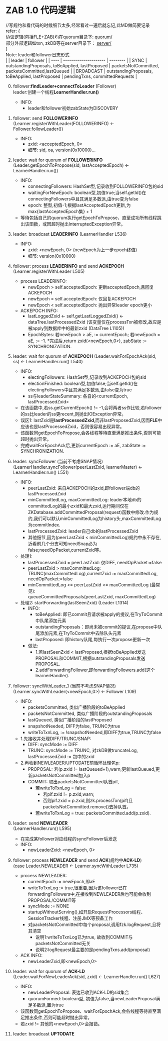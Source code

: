 # ZAB 1.0 代码逻辑
//写规约和看代码的时候细节太多,经常看过一遍后就忘记,此MD做简要记录  
refer:  {  
协议逻辑(包括FLE+ZAB)均在quorum目录下: [quorum/](https://github.com/BinyuHuang-nju/zookeeper-build/blob/master/zookeeper-server/src/main/java/org/apache/zookeeper/server/quorum)   
部分外部逻辑如txn, zkDB等在server目录下： [server/](https://github.com/BinyuHuang-nju/zookeeper-build/tree/master/zookeeper-server/src/main/java/org/apache/zookeeper/server)   
}  
Note: leader和follower日志形式  
|      | leader                | follower | 
| ---- | --------------------- | -------- | 
| SYNC        | outstandingProposals, toBeApplied, lastProposed | packetsNotCommitted, packetsCommitted,lastQueued   | 
| BROADCAST   | outstandingProposals, toBeApplied, lastProposed    | pendingTxns, committedRequests   |  


0.	follower:**findLeader+connectToLeader** (Follower)  
	leader:创建一个线程**LearnerHandler.run()**
	* INFO:
		* leader和follower初始zabState为DISCOVERY
		
1.	follower: send **FOLLOWERINFO**   
	(Learner.registerWithLeader(FOLLOWERINFO) <- Follower.followLeader())  
	* INFO:  
		*  zxid: <acceptedEpoch, 0>  
		*  细节: sid, oa, version(0x10000)...

2.	leader: wait for quorum of **FOLLOWERINFO**  
	(Leader.getEpochToPropose(sid, lastAcceptedEpoch) <- LearnerHandler.run())  
	* INFO:
		* connectingFollowers: HashSet型,记录收到FOLLOWERINFO包的sid
		*  waitingForNewEpoch: boolean型,初值true;当self.getId()在connectingFollowers中且其满足多数派,由true变为false
		*  epoch: 整型,初值-1;根据lastAcceptedEpoch更新,为max{lastAcceptedEpoch集}  + 1
	* 等待包括自己的quorum执行getEpochToPropose，直至成功所有线程跳出该函数，或因超时抛出InterruptedException异常。
 
3.	leader: broadcast **LEADERINFO**
	(LearnerHandler L536)
	* INFO:
		* zxid: <newEpoch, 0> (newEpoch为上一步epoch终值)
		* 细节: version(0x10000)

4.	follower: process **LEADERINFO** and send **ACKEPOCH**  
	(Learner.registerWithLeader L505)  
	* process LEADERINFO:
		* newEpoch > self.acceptedEpoch: 更新acceptedEpoch,且回复ACKEPOCH
		* newEpoch = self.acceptedEpoch: 仅回复ACKEPOCH
		* newEpoch < self.acceptedEpoch: 抛出异常leader epoch更小
	* ACKEPOCH INFO:
		* lastLoggedZxid <- self.getLastLoggedZxid() <- dataTree.lastProcessedZxid  (该变量仅在processTxn被修改,故应是被apply到数据库中的最新zxid (DataTree L1105))  
		* EpochBytes: 若newEpoch > aE, := currentEpoch; 若newEpoch = aE, := -1.
	*完成后,return zxid(<newEpoch,0>), zabState := SYNCHRONIZATION.

5.	leader: wait for quorum of **ACKEPOCH**
	(Leader.waitForEpochAck(sid, ss) <- LearnerHandler.run() L540)  
	* INFO:
		* electingFollowers: HashSet型,记录收到ACKEPOCH包的sid
		* electionFinished: boolean型,初值false;当self.getId()在electingFollowers中且其满足多数派,由false变为true
		* ss与leaderStateSummary: 各自的<currentEpoch, lastProcessedZxid>
	* 在该函数中,若ss.getCurrentEpoch() != -1,会将两者ss作比较,若follower的ss比leader的ss更recent,则抛出IOException异常。
	* 误区1: lastZxid是**lastProcessedZxid**,而非lastProposedZxid,因而**FLE**中应该也是lastProcessedZxid，否则很容易出现异常。
	* 该函数同getEpochToPropose,会各线程等待直至满足推出条件,否则可能超时抛出异常。
	* 完成waitForEpochAck后,更新currentEpoch := aE, zabState := SYNCHRONIZATION.

6.	leader: syncFollower (当前不考虑SNAP情况)  
	(LearnerHandler.syncFollower(peerLastZxid, learnerMaster) <- LearnerHandler.run() L551)
	* INFO:
		* peerLastZxid: 来自ACKEPOCH的zxid,即follower端db的lastProcessedZxid  
		* minCommittedLog, maxCommittedLog: leader本地db的committedLog的最小zxid和最大zxid,运行期间仅在ZKDatabase.addCommittedProposal(request)函数中修改.作为规约,我们可以默认minCommittedLog为history头,maxCommittedLog为commitIndex.
		* lastProcessedZxid: leader自己db的lastProcessedZxid
		* 其他细节,因为(peerLastZxid < minCommittedLog)规约中永不存在,近看前几个分支可知needSnap必为false;needOpPacket,currentZxid等。
	* 处理1:
		* lastProcessedZxid = peerLastZxid: 仅DIFF, needOpPacket:=false
		* peerLastZxid > maxCommittedLog: TRUNC(maxCommittedLog),currentZxid := maxCommittedLog, needOpPacket:=false
		* minCommittedLog <= peerLastZxid <= maxCommittedLog (最常见):  
		 queueCommittedProposals(peerLastZxid, maxCommittedLog)
	* 处理2: startForwarding(lastSeenZxid) (Leader L1314)  
		* INFO: 
			* toBeApplied: 即已commit且请求被apply的提议,在TryToCommit中队尾添加元素
			* outstandingProposals：即尚未被commit的提议,在propose中队尾添加元素,在TryToCommit中去除队头元素
			* lastProposed: 即history队尾,每执行一次propose更新一次
		* 做法:
			* 1.若lastSeenZxid < lastProposed,根据toBeApplied发送PROPOSAL和COMMIT,根据outstandingProposals发送PROPOSAL.
			* 2.addForwardingFollower,即forwardingFollowers.add(这个learnerHandler).

7.	follower: syncWithLeader_1 (当前不考虑SNAP情况)  
	(Learner.syncWithLeader(<newEpoch,0>) <- Follower L109)  
	* INFO: 
		* packetsCommitted, 类似广播阶段的toBeApplied
		* packetsNotCommitted, 类似广播阶段的outstandingProposals
		* lastQueued, 类似广播阶段的lastProposed
		* snapshotNeeded, DIFF为false, TRUNC为true
		* writeToTxnLog, := !snapshotNeeded,即DIFF为true,TRUNC为false
	* 1.先接收并处理DIFF/TRUNC/SNAP:
		* DIFF: syncMode := DIFF
		* TRUNC: syncMode := TRUNC, 对zkDB做truncateLog, lastProcessedZxid := 包中的zxid
	* 2.再收到NEWLEADER/UPTODATE前循环处理包p:
		* PROPOSAL: 若(p.zxid != lastQueued+1),warn;更新lastQueued,更新packetsNotCommitted加入p
		* COMMIT: 取出packetsNotCommitted队首pif,
			* 若writeToTxnLog = false:
				-  若pif.zxid != p.zxid,warn;
				-  否则pif.zxid = p.zxid,则zk.processTxn(pif)且packetsNotCommitted.remove()去掉队首。
			* 若writeToTxnLog = true: packetsCommitted.add(p.zxid).


8.	leader: send **NEWLEADER**  
	(LearnerHandler.run() L595) 
	* 在完成某follower对应线程的syncFollower后发送
	* INFO:
		* newLeaderZxid: <newEpoch, 0> 

9.	follower: process **NEWLEADER** and send **ACK**(规约中**ACK-LD**)  
	(case Leader.NEWLEADER <- Learner.syncWithLeader L735)  
	* process NEWLEADER:
		* currentEpoch := newEpoch,即aE
		* writeToTxnLog := true,很重要,因为该follower已在forwardingFollowers中,在接收到NEWLEADER后也可能会收到PROPOSAL/COMMIT等
		* syncMode := NONE
		* startupWithoutServing(),如开启RequestProcessors线程、SessionTracker线程、注册JMX等预备工作
		* 对packetsNotCommitted中每个proposal,调用fzk.logRequest,且将其清空
			* 说明1:writeToTxnLog已为true, 故收到COMMIT与packetsNotCommitted无关
			* 说明2:logRequest最主要的是pendingTxns.add(proposal)
	* ACK INFO:
		* newLeaderZxid,即<newEpoch,0>

10.	leader: wait for quorum of **ACK-LD**  
	(Leader.waitForNewLeaderAck(sid, zxid) <- LearnerHandler.run() L627)  
	* INFO:
		* newLeaderProposal: 表达已收到ACK-LD的sid集合
		* quorumFormed: boolean型, 初值为false,当newLeaderProposal满足多数派,置为true
	* 该函数同getEpochToPropose、waitForEpochAck,会各线程等待直至满足推出条件,否则可能超时抛出异常。
	* 若zxid != 其他的<newEpoch,0>会报错。

11.	leader: broadcast **UPTODATE**